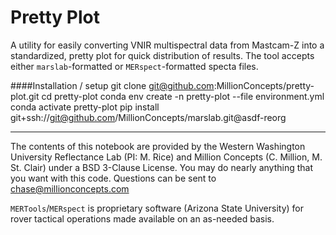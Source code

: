 # Pretty Plot

A utility for easily converting VNIR multispectral data from Mastcam-Z into a standardized, pretty plot for quick distribution of results. The tool accepts either `marslab`-formatted or `MERspect`-formatted specta files.

####Installation / setup
git clone git@github.com:MillionConcepts/pretty-plot.git
cd pretty-plot
conda env create -n pretty-plot --file environment.yml 
conda activate pretty-plot
pip install git+ssh://git@github.com/MillionConcepts/marslab.git@asdf-reorg

---
The contents of this notebook are provided by the Western Washington University Reflectance Lab (PI: M. Rice) and Million Concepts (C. Million, M. St. Clair) under a BSD 3-Clause License. You may do nearly anything that you want with this code. Questions can be sent to chase@millionconcepts.com

`MERTools`/`MERspect` is proprietary software (Arizona State University) for rover tactical operations made available on an as-needed basis.

